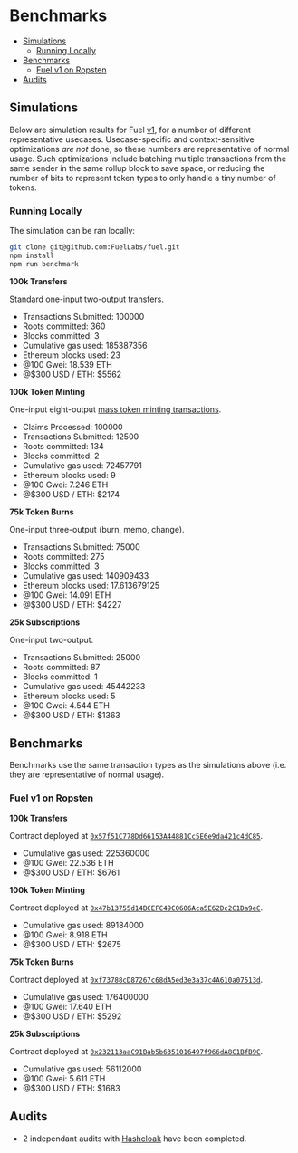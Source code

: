 Benchmarks
===

- [Simulations](#simulations)
    - [Running Locally](#running-locally)
- [Benchmarks](#benchmarks)
    - [Fuel v1 on Ropsten](#fuel-v1-on-ropsten)
- [Audits](#audits)

Simulations
---

Below are simulation results for Fuel [v1](../5.%20Future%20Roadmap/1.%20Planned%20Features.md), for a number of different representative usecases. Usecase-specific and context-sensitive optimizations _are not_ done, so these numbers are representative of normal usage. Such optimizations include batching multiple transactions from the same sender in the same rollup block to save space, or reducing the number of bits to represent token types to only handle a tiny number of tokens.

### Running Locally

The simulation can be ran locally:

```bash
git clone git@github.com:FuelLabs/fuel.git
npm install
npm run benchmark
```

**100k Transfers**

Standard one-input two-output [transfers](../3.%20Concepts/0.%20Fundamentals/4.%20Transaction%20Architecture.md#simple-send-example).

- Transactions Submitted: 100000
- Roots committed: 360
- Blocks committed: 3
- Cumulative gas used: 185387356
- Ethereum blocks used: 23
- @100 Gwei: 18.539 ETH
- @$300 USD / ETH: $5562

**100k Token Minting**

One-input eight-output [mass token minting transactions](../4.%20Tools%20and%20Applications/1.%20Token%20Minting.md).

- Claims Processed: 100000
- Transactions Submitted: 12500
- Roots committed: 134
- Blocks committed: 2
- Cumulative gas used: 72457791
- Ethereum blocks used: 9
- @100 Gwei: 7.246 ETH
- @$300 USD / ETH: $2174

**75k Token Burns**

One-input three-output (burn, memo, change).

- Transactions Submitted: 75000
- Roots committed: 275
- Blocks committed: 3
- Cumulative gas used: 140909433
- Ethereum blocks used: 17.613679125
- @100 Gwei: 14.091 ETH
- @$300 USD / ETH: $4227

**25k Subscriptions**

One-input two-output.

- Transactions Submitted: 25000
- Roots committed: 87
- Blocks committed: 1
- Cumulative gas used: 45442233
- Ethereum blocks used: 5
- @100 Gwei: 4.544 ETH
- @$300 USD / ETH: $1363

Benchmarks
---

Benchmarks use the same transaction types as the simulations above (i.e. they are representative of normal usage).

### Fuel v1 on Ropsten

**100k Transfers**

Contract deployed at [`0x57f51C778Dd66153A44881Cc5E6e9da421c4dC85`](https://ropsten.etherscan.io/address/0x57f51c778dd66153a44881cc5e6e9da421c4dc85).

- Cumulative gas used: 225360000
- @100 Gwei: 22.536 ETH
- @$300 USD / ETH: $6761

**100k Token Minting**

Contract deployed at [`0x47b13755d14BCEFC49C0606Aca5E62Dc2C1Da9eC`](https://ropsten.etherscan.io/address/0x47b13755d14bcefc49c0606aca5e62dc2c1da9ec).

- Cumulative gas used: 89184000
- @100 Gwei: 8.918 ETH
- @$300 USD / ETH: $2675

**75k Token Burns**

Contract deployed at [`0xf73788cD87267c68dA5ed3e3a37c4A610a07513d`](https://ropsten.etherscan.io/address/0xf73788cd87267c68da5ed3e3a37c4a610a07513d).

- Cumulative gas used: 176400000
- @100 Gwei: 17.640 ETH
- @$300 USD / ETH: $5292

**25k Subscriptions**

Contract deployed at [`0x232113aaC91Bab5b6351016497f966dA8C1BfB9C`](https://ropsten.etherscan.io/address/0x232113aac91bab5b6351016497f966da8c1bfb9c).

- Cumulative gas used: 56112000
- @100 Gwei: 5.611 ETH
- @$300 USD / ETH: $1683

Audits
---

- 2 independant audits with [Hashcloak](https://hashcloak.com) have been completed.
